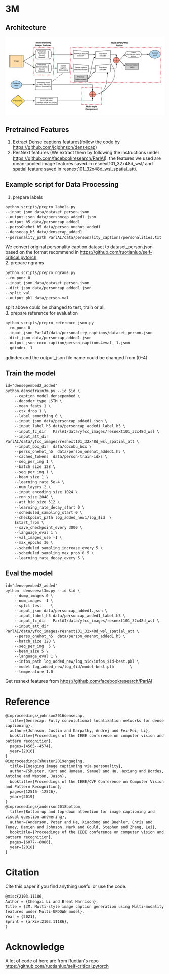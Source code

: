 # 3M
## Architecture 
![Alt text](architecture_3m.png?raw=true "Title")
## Pretrained Features
1. Extract Dense captions features(follow the code by https://github.com/jcjohnson/densecap)
2. ResNext features (We extract them by following the instructions under https://github.com/facebookresearch/ParlAI), the features we used are mean-pooled image  features saved in resnext101_32x48d_wsl/ and spatial feature saved in resnext101_32x48d_wsl_spatial_att/. 

## Example script for Data Processing
1. prepare labels
```
python scripts/prepro_labels.py 
--input_json data/dataset_person.json 
--output_json data/personcap_added1.json 
--output_h5 data/personcap_added1  
--perssOnehot_h5 data/person_onehot_added1 
--densecap_h5 data/densecap_added1 
--personality_path ParlAI/data/personality_captions/personalities.txt
```
We convert original personality caption dataset to dataset_person.json based on the format recommend in https://github.com/ruotianluo/self-critical.pytorch <br />
2. prepare ngrams
```
python scripts/prepro_ngrams.py 
--rm_punc 0 
--input_json data/dataset_person.json 
--dict_json data/personcap_added1.json 
--split val 
--output_pkl data/person-val
```
split above could be changed to test, train or all. <br />
3. prepare reference for evaluation
```
python scripts/prepro_reference_json.py 
--rm_punc 0 
--input_json ParlAI/data/personality_captions/dataset_person.json 
--dict_json data/personcap_added1.json 
--output_json coco-caption/person_captions4eval_-1.json 
--gdindex -1
```
gdindex and the output_json file name could be changed from (0-4) <br />
## Train the model
```
id="densepembed2_added"
python densetrain3m.py --id $id \
    --caption_model densepembed \
    --decoder_type LSTM \
    --mean_feats 1 \
    --ctx_drop 1 \
    --label_smoothing 0 \
    --input_json data/personcap_added1.json \
    --input_label_h5 data/personcap_added1_label.h5 \
    --input_fc_dir   ParlAI/data/yfcc_images/resnext101_32x48d_wsl \
    --input_att_dir  ParlAI/data/yfcc_images/resnext101_32x48d_wsl_spatial_att \
    --input_box_dir  data/cocobu_box \
    --perss_onehot_h5  data/person_onehot_added1.h5 \
    --cached_tokens  data/person-train-idxs \
    --seq_per_img 1 \
    --batch_size 128 \
    --seq_per_img 1 \
    --beam_size 1 \
    --learning_rate 5e-4 \
    --num_layers 2 \
    --input_encoding_size 1024 \
    --rnn_size 2048 \
    --att_hid_size 512 \
    --learning_rate_decay_start 0 \
    --scheduled_sampling_start 0 \
    --checkpoint_path log_added_new1/log_$id  \
    $start_from \
    --save_checkpoint_every 3000 \
    --language_eval 1 \
    --val_images_use -1 \
    --max_epochs 30 \
    --scheduled_sampling_increase_every 5 \
    --scheduled_sampling_max_prob 0.5 \
    --learning_rate_decay_every 5 \

```
## Eval the model
```
id="densepembed2_added" 
python  denseeval3m.py --id $id \
    --dump_images 0 \ 
    --num_images -1 \
    --split test    \   
    --input_json data/personcap_added1.json \
    --input_label_h5 data/personcap_added1_label.h5 \
    --input_fc_dir   ParlAI/data/yfcc_images/resnext101_32x48d_wsl \
    --input_att_dir   ParlAI/data/yfcc_images/resnext101_32x48d_wsl_spatial_att \
    --perss_onehot_h5  data/person_onehot_added1.h5 \
    --batch_size 128 \
    --seq_per_img  5 \ 
    --beam_size 5 \ 
    --language_eval 1 \ 
    --infos_path log_added_new/log_$id/infos_$id-best.pkl \
    --model log_added_new/log_$id/model-best.pth       \   
    --temperature 1.0  
```
Get resnext features from https://github.com/facebookresearch/ParlAI

# Reference
```
@inproceedings{johnson2016densecap,
  title={Densecap: Fully convolutional localization networks for dense captioning},
  author={Johnson, Justin and Karpathy, Andrej and Fei-Fei, Li},
  booktitle={Proceedings of the IEEE conference on computer vision and pattern recognition},
  pages={4565--4574},
  year={2016}
}
@inproceedings{shuster2019engaging,
  title={Engaging image captioning via personality},
  author={Shuster, Kurt and Humeau, Samuel and Hu, Hexiang and Bordes, Antoine and Weston, Jason},
  booktitle={Proceedings of the IEEE/CVF Conference on Computer Vision and Pattern Recognition},
  pages={12516--12526},
  year={2019}
}
@inproceedings{anderson2018bottom,
  title={Bottom-up and top-down attention for image captioning and visual question answering},
  author={Anderson, Peter and He, Xiaodong and Buehler, Chris and Teney, Damien and Johnson, Mark and Gould, Stephen and Zhang, Lei},
  booktitle={Proceedings of the IEEE conference on computer vision and pattern recognition},
  pages={6077--6086},
  year={2018}
}
```
# Citation
Cite this paper if you find anything useful or use the code.
```
@misc{2103.11186,
Author = {Chengxi Li and Brent Harrison},
Title = {3M: Multi-style image caption generation using Multi-modality features under Multi-UPDOWN model},
Year = {2021},
Eprint = {arXiv:2103.11186},
}

```
# Acknowledge 
A lot of code of here are from Ruotian's repo https://github.com/ruotianluo/self-critical.pytorch
